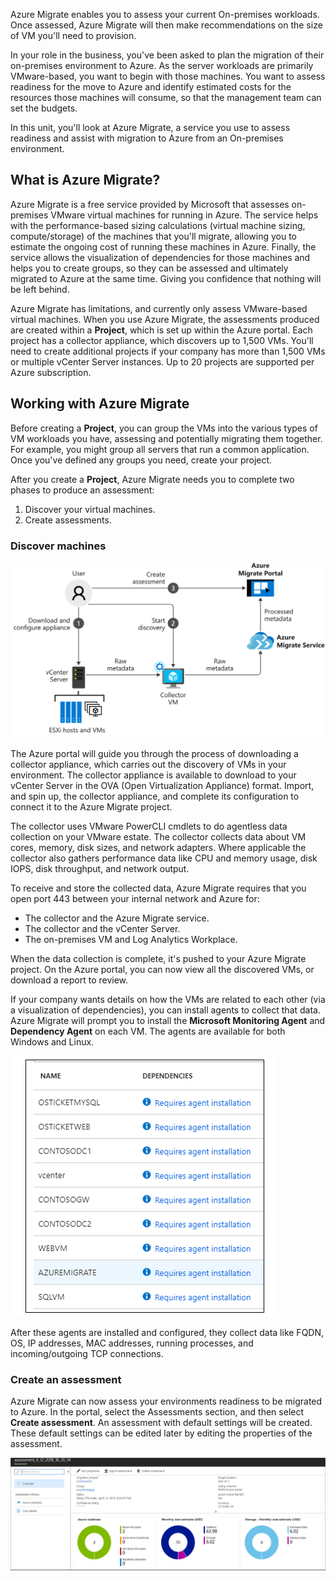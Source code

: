 Azure Migrate enables you to assess your current On-premises workloads. Once assessed, Azure Migrate will then make recommendations on the size of VM you'll need to provision.

In your role in the business, you've been asked to plan the migration of their on-premises environment to Azure. As the server workloads are primarily VMware-based, you want to begin with those machines. You want to assess readiness for the move to Azure and identify estimated costs for the resources those machines will consume, so that the management team can set the budgets.

In this unit, you'll look at Azure Migrate, a service you use to assess readiness and assist with migration to Azure from an On-premises environment.

## What is Azure Migrate?

Azure Migrate is a free service provided by Microsoft that assesses on-premises VMware virtual machines for running in Azure. The service helps with the performance-based sizing calculations (virtual machine sizing, compute/storage) of the machines that you'll migrate, allowing you to estimate the ongoing cost of running these machines in Azure. Finally, the service allows the visualization of dependencies for those machines and helps you to create groups, so they can be assessed and ultimately migrated to Azure at the same time. Giving you confidence that nothing will be left behind.

Azure Migrate has limitations, and currently only assess VMware-based virtual machines. When you use Azure Migrate, the assessments produced are created within a **Project**, which is set up within the Azure portal. Each project has a collector appliance, which discovers up to 1,500 VMs. You'll need to create additional projects if your company has more than 1,500 VMs or multiple vCenter Server instances. Up to 20 projects are supported per Azure subscription.

## Working with Azure Migrate

Before creating a **Project**, you can group the VMs into the various types of VM workloads you have, assessing and potentially migrating them together. For example, you might group all servers that run a common application. Once you've defined any groups you need, create your project.

After you create a **Project**, Azure Migrate needs you to complete two phases to produce an assessment:

1. Discover your virtual machines.
1. Create assessments.

### Discover machines

![Azure Migrate Architecture](../media/3-azure-migrate-architecture.svg)

The Azure portal will guide you through the process of downloading a collector appliance, which carries out the discovery of VMs in your environment. The collector appliance is available to download to your vCenter Server in the OVA (Open Virtualization Appliance) format. Import, and spin up, the collector appliance, and complete its configuration to connect it to the Azure Migrate project.

The collector uses VMware PowerCLI cmdlets to do agentless data collection on your VMware estate. The collector collects data about VM cores, memory, disk sizes, and network adapters. Where applicable the collector also gathers performance data like CPU and memory usage, disk IOPS, disk throughput, and network output.

To receive and store the collected data, Azure Migrate requires that you open port 443 between your internal network and Azure for:

- The collector and the Azure Migrate service.
- The collector and the vCenter Server.
- The on-premises VM and Log Analytics Workplace.

When the data collection is complete, it's pushed to your Azure Migrate project. On the Azure portal, you can now view all the discovered VMs, or download a report to review.

If your company wants details on how the VMs are related to each other (via a visualization of dependencies), you can install agents to collect that data. Azure Migrate will prompt you to install the **Microsoft Monitoring Agent** and **Dependency Agent** on each VM. The agents are available for both Windows and Linux.

![Screenshot of the Azure Migrate assessment showing missing agents](../media/3-machines-no-agent.png)

After these agents are installed and configured, they collect data like FQDN, OS, IP addresses, MAC addresses, running processes, and incoming/outgoing TCP connections.

### Create an assessment

Azure Migrate can now assess your environments readiness to be migrated to Azure. In the portal, select the Assessments section, and then select **Create assessment**. An assessment with default settings will be created. These default settings can be edited later by editing the properties of the assessment.

![Azure Migrate Assessment Overview screen](../media/3-assessment-overview.png)

